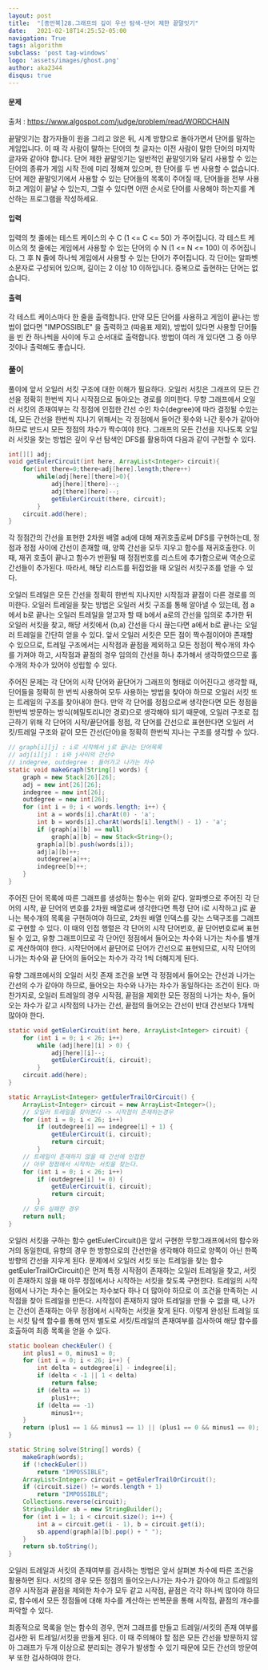 ```yaml
---
layout: post
title:  "[종만북]28.그래프의 깊이 우선 탐색-단어 제한 끝말잇기"
date:   2021-02-18T14:25:52-05:00
navigation: True
tags: algorithm
subclass: 'post tag-windows'
logo: 'assets/images/ghost.png'
author: aka2344
disqus: true
---
```


#### 문제

출처 : https://www.algospot.com/judge/problem/read/WORDCHAIN

끝말잇기는 참가자들이 원을 그리고 앉은 뒤, 시계 방향으로 돌아가면서 단어를 말하는 게임입니다. 이 때 각 사람이 말하는 단어의 첫 글자는 이전 사람이 말한 단어의 마지막 글자와 같아야 합니다. 단어 제한 끝말잇기는 일반적인 끝말잇기와 달리 사용할 수 있는 단어의 종류가 게임 시작 전에 미리 정해져 있으며, 한 단어를 두 번 사용할 수 없습니다. 단어 제한 끝말잇기에서 사용할 수 있는 단어들의 목록이 주어질 때, 단어들을 전부 사용하고 게임이 끝날 수 있는지, 그럴 수 있다면 어떤 순서로 단어를 사용해야 하는지를 계산하는 프로그램을 작성하세요.

#### 입력

입력의 첫 줄에는 테스트 케이스의 수 C (1 <= C <= 50) 가 주어집니다. 각 테스트 케이스의 첫 줄에는 게임에서 사용할 수 있는 단어의 수 N (1 <= N <= 100) 이 주어집니다. 그 후 N 줄에 하나씩 게임에서 사용할 수 있는 단어가 주어집니다. 각 단어는 알파벳 소문자로 구성되어 있으며, 길이는 2 이상 10 이하입니다. 중복으로 출현하는 단어는 없습니다.

#### 출력

각 테스트 케이스마다 한 줄을 출력합니다. 만약 모든 단어를 사용하고 게임이 끝나는 방법이 없다면 "IMPOSSIBLE" 을 출력하고 (따옴표 제외), 방법이 있다면 사용할 단어들을 빈 칸 하나씩을 사이에 두고 순서대로 출력합니다. 방법이 여러 개 있다면 그 중 아무 것이나 출력해도 좋습니다.

### 풀이

풀이에 앞서 오일러 서킷 구조에 대한 이해가 필요하다. 오일러 서킷은 그래프의 모든 간선을 정확히 한번씩 지나 시작점으로 돌아오는 경로를 의미한다. 무향 그래프에서 오일러 서킷의 존재여부는 각 정점에 인접한 간선 수인 차수(degree)에 따라 결정될 수있는데, 모든 간선을 한번씩 지나기 위해서는 각 정점에서 들어간 횟수와 나간 횟수가 같아야 하므로 반드시 모든 정점의 차수가 짝수여야 한다. 그래프의 모든 간선을 지나도록 오일러 서킷을 찾는 방법은 깊이 우선 탐색인 DFS를 활용하여 다음과 같이 구현할  수 있다.

```java
int[][] adj;
void getEulerCircuit(int here, ArrayList<Integer> circuit){
    for(int there=0;there<adj[here].length;there++)
        while(adj[here][there]>0){
            adj[here][there]--;
            adj[there][here]--;
            getEulerCircuit(there, circuit);
        }
    circuit.add(here);
}
```

각 정점간의 간선을 표현한 2차원 배열 adj에 대해 재귀호출로써 DFS를 구현하는데, 정점과 정점 사이에 간선이 존재할 때, 양쪽 간선을 모두 지우고 함수를 재귀호출한다. 이 때, 재귀 호출이 끝나고 함수가 반환될 때 정점번호를 리스트에 추가함으로써 역순으로 간선들이 추가된다. 따라서, 해당 리스트를 뒤집었을 때 오일러 서킷구조를 얻을 수 있다.

오일러 트레일은 모든 간선을 정확히 한번씩 지나지만 시작점과 끝점이 다른 경로를 의미한다. 오일러 트레일을 찾는 방법은 오일러 서킷 구조를 통해 알아낼 수 있는데, 점 a에서 b로 끝나는 오일러 트레일을 얻고자 할 때 b에서 a로의 간선을 임의로 추가한 뒤 오일러 서킷을 찾고, 해당 서킷에서 (b,a) 간선을 다시 끊는다면 a에서 b로 끝나는 오일러 트레일을 간단히 얻을 수 있다. 앞서 오일러 서킷은 모든 점이 짝수점이어야 존재할 수 있으므로, 트레일 구조에서는 시작점과 끝점을 제외하고 모든 정점이 짝수개의 차수를 가져야 하고, 시작점과 끝점의 경우 임의의 간선을 하나 추가해서 생각하였으므로 홀수개의 차수가 있어야 성립할 수 있다.

주어진 문제는 각 단어의 시작 단어와 끝단어가 그래프의 형태로 이어진다고 생각할 때, 단어들을 정확히 한 번씩 사용하여 모두 사용하는 방법을 찾아야 하므로 오일러 서킷 또는 트레일의 구조를 찾아내야 한다. 만약 각 단어를 정점으로써 생각한다면 모든 정점을 한번씩 방문하는 방식(헤밀토리니안 경로)으로 생각해야 되기 때문에, 오일러 구조로 접근하기 위해 각 단어의 시작/끝단어를 정점, 각 단어를 간선으로 표현한다면 오일러 서킷/트레일 구조와 같이 모든 간선(단어)을 정확히 한번씩 지나는 구조를 생각할 수 있다.

```java
// graph[i][j] : i로 시작해서 j로 끝나는 단어목록
// adj[i][j] : i와 j사이의 간선수
// indegree, outdegree : 들어가고 나가는 차수
static void makeGraph(String[] words) {
	graph = new Stack[26][26];
	adj = new int[26][26];
	indegree = new int[26];
	outdegree = new int[26];
	for (int i = 0; i < words.length; i++) {
		int a = words[i].charAt(0) - 'a';
		int b = words[i].charAt(words[i].length() - 1) - 'a';
		if (graph[a][b] == null)
			graph[a][b] = new Stack<String>();
		graph[a][b].push(words[i]);
		adj[a][b]++;
		outdegree[a]++;
		indegree[b]++;
	}
}
```

주어진 단어 목록에 따른 그래프를 생성하는 함수는 위와 같다. 알파벳으로 주어진 각 단어의 시작, 끝 단어의 번호를 2차원 배열로써 생각한다면 특정 단어 i로 시작하고 j로 끝나는 복수개의 목록을 구현하여야 하므로, 2차원 배열 인덱스를 갖는 스택구조를 그래프로 구현할 수 있다. 이 때의 인접 행렬은 각 단어의 시작 단어번호, 끝 단어번호로써 표현될 수 있고, 유향 그래프이므로 각 단어인 정점에서 들어오는 차수와 나가는 차수를 별개로 계산하여야 한다. 시작단어에서 끝단어로 단어가 간선으로 표현되므로, 시작 단어의 나가는 차수와 끝 단어의 들어오는 차수가 각각 1씩 더해지게 된다.

유향 그래프에서의 오일러 서킷 존재 조건을 보면 각 정점에서 들어오는 간선과 나가는 간선의 수가 같아야 하므로, 들어오는 차수와 나가는 차수가 동일하다는 조건이 된다. 마찬가지로, 오일러 트레일의 경우 시작점, 끝점을 제외한 모든 정점의 나가는 차수, 들어오는 차수가 같고 시작점의 나가는 간선, 끝점의 들어오는 간선이 반대 간선보다 1개씩 많아야 한다.

```java
static void getEulerCircuit(int here, ArrayList<Integer> circuit) {
	for (int i = 0; i < 26; i++)
		while (adj[here][i] > 0) {
			adj[here][i]--;
			getEulerCircuit(i, circuit);
		}
	circuit.add(here);
}

static ArrayList<Integer> getEulerTrailOrCircuit() {
	ArrayList<Integer> circuit = new ArrayList<Integer>();
	// 오일러 트레일을 찾아본다 -> 시작점이 존재하는경우
	for (int i = 0; i < 26; i++)
		if (outdegree[i] == indegree[i] + 1) {
			getEulerCircuit(i, circuit);
			return circuit;
		}
	// 트레일이 존재하지 않을 때 간선에 인접한
	// 아무 정점에서 시작하는 서킷을 찾는다.
	for (int i = 0; i < 26; i++)
		if (outdegree[i] != 0) {
			getEulerCircuit(i, circuit);
			return circuit;
		}
	// 모두 실패한 경우
	return null;
}
```

오일러 서킷을 구하는 함수 getEulerCircuit()은 앞서 구현한 무향그래프에서의 함수와 거의 동일한데, 유향의 경우 한 방향으로의 간선만을 생각해야 하므로 양쪽이 아닌 한쪽 방향의 간선을 지우게 된다. 문제에서 오일러 서킷 또는 트레일을 찾는 함수 getEulerTrailOrCircuit()은 먼저 특정 시작점이 존재하는 오일러 트레일을 찾고, 서킷이 존재하지 않을 때 아무 정점에서나 시작하는 서킷을 찾도록 구현한다. 트레일의 시작점에서 나가는 차수는 들어오는 차수보다 하나 더 많아야 하므로 이 조건을 만족하는 시작점을 찾아 트레일을 만든다. 시작점이 존재하지 않아 트레일을 만들 수 없을 때, 나가는 간선이 존재하는 아무 정점에서 시작하는 서킷을 찾게 된다. 이렇게 완성된 트레일 또는 서킷 탐색 함수를 통해 먼저 별도로 서킷/트레일의 존재여부를 검사하여 해당 함수를 호출하여 최종 목록을 얻을  수 있다.

```java
static boolean checkEuler() {
	int plus1 = 0, minus1 = 0;
	for (int i = 0; i < 26; i++) {
		int delta = outdegree[i] - indegree[i];
		if (delta < -1 || 1 < delta)
			return false;
		if (delta == 1)
			plus1++;
		if (delta == -1)
			minus1++;
	}
	return (plus1 == 1 && minus1 == 1) || (plus1 == 0 && minus1 == 0);
}

static String solve(String[] words) {
	makeGraph(words);
	if (!checkEuler())
		return "IMPOSSIBLE";
	ArrayList<Integer> circuit = getEulerTrailOrCircuit();
	if (circuit.size() != words.length + 1)
		return "IMPOSSIBLE";
	Collections.reverse(circuit);
	StringBuilder sb = new StringBuilder();
	for (int i = 1; i < circuit.size(); i++) {
		int a = circuit.get(i - 1), b = circuit.get(i);
		sb.append(graph[a][b].pop() + " ");
	}
	return sb.toString();
}
```

오일러 트레일과 서킷의 존재여부를 검사하는 방법은 앞서 살펴본 차수에 따른 조건을 활용하면 된다. 서킷의 경우 모든 정점의 들어오는/나가는 차수가 같아야 하고 트레일의 경우 시작점과 끝점을 제외한 차수가 모두 같고 시작점, 끝점은 각각 하나씩 많아야 하므로, 함수에서 모든 정점들에 대해 차수를 계산하는 반복문을 통해 시작점, 끝점의 개수를 파악할 수 있다.

최종적으로 목록을 얻는 함수의 경우, 먼저 그래프를 만들고 트레일/서킷의 존재 여부를 검사한 뒤 트레일/서킷을 만들게 된다. 이 때 주의해야 할 점은 모든 간선을 방문하지 않아 그래프가 두개 이상으로 분리되는 경우가 발생할 수 있기 때문에 모든 간선의 방문여부 또한 검사하여야 한다.

